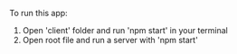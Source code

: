 
To run this app: 
1. Open 'client' folder and run 'npm start' in your terminal
2. Open root file and run a server with 'npm start'
   
       